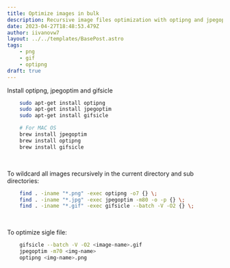 ```yaml
---
title: Optimize images in bulk
description: Recursive image files optimization with optipng and jpegoptim
date: 2023-04-27T18:48:53.479Z
author: iivanovw7
layout: ../../templates/BasePost.astro
tags:
    - png
    - gif
    - optipng
draft: true
---
```


Install optipng, jpegoptim and gifsicle

```bash
    sudo apt-get install optipng
    sudo apt-get install jpegoptim
    sudo apt-get install gifsicle

    # For MAC OS
    brew install jpegoptim
    brew install optipng
    brew install gifsicle
```

<br />

To wildcard all images recursively in the current directory and sub directories:

```bash
    find . -iname "*.png" -exec optipng -o7 {} \;
    find . -iname "*.jpg" -exec jpegoptim -m80 -o -p {} \;
    find . -iname "*.gif" -exec gifsicle --batch -V -O2 {} \;
```

<br />

To optimize sigle file:

```bash
    gifsicle --batch -V -O2 <image-name>.gif
    jpegoptim -m70 <img-name>
    optipng <img-name>.png
```

<br />
